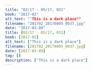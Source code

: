 ```yaml
---
title: "02/17 - 05/17, 031"
book: "2017-02"
alt_text: ""This is a dark place""
filename: "201702_20170805_0037.jpg"
date: "2017-03-09"
title: [02/17 - 05/17, 031]
book: [2017-02]
alt_text: ["This is a dark place"]
filename: [201702_20170805_0037.jpg]
date: [2017-03-09]
tag: []
description: ["This is a dark place"]
---
```

